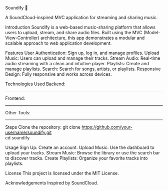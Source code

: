 Soundify 🎵

A SoundCloud-inspired MVC application for streaming and sharing music.

Introduction
Soundify is a web-based music-sharing platform that allows users to upload, stream, and share audio files. Built using the MVC (Model-View-Controller) architecture, this app demonstrates a modular and scalable approach to web application development.

Features
User Authentication: Sign up, log in, and manage profiles.
Upload Music: Users can upload and manage their tracks.
Stream Audio: Real-time audio streaming with a clean and intuitive player.
Playlists: Create and manage playlists.
Search: Search for songs, artists, or playlists.
Responsive Design: Fully responsive and works across devices.

Technologies Used
Backend:
*******
Frontend:
*******
Other Tools:
*******

Steps
Clone the repository:
git clone https://github.com/your-username/soundify.git  
cd soundify 

Usage
Sign Up: Create an account.
Upload Music: Use the dashboard to upload your tracks.
Stream Music: Browse the library or use the search bar to discover tracks.
Create Playlists: Organize your favorite tracks into playlists.

License
This project is licensed under the MIT License.

Acknowledgements
Inspired by SoundCloud.
